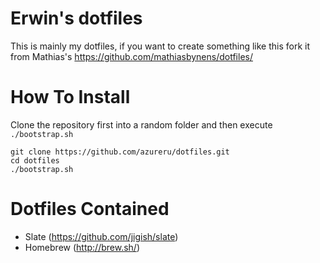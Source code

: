 # Erwin's dotfiles

This is mainly my dotfiles, if you want to create something like this
fork it from Mathias's https://github.com/mathiasbynens/dotfiles/

# How To Install

Clone the repository first into a random folder and then execute `./bootstrap.sh`

```
git clone https://github.com/azureru/dotfiles.git
cd dotfiles
./bootstrap.sh
```

# Dotfiles Contained

- Slate (https://github.com/jigish/slate)
- Homebrew (http://brew.sh/)